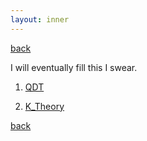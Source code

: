 ```yaml
---
layout: inner
---
```


[back](./)

I will eventually fill this I swear.

1. [QDT](.thoughts/002_QDT.html)

1. [K_Theory](./thoughts/001_K_theory.html)

[back](./)
